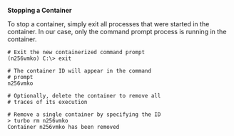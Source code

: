 **Stopping a Container**

To stop a container, simply exit all processes that were started in the container. In our case, only the command prompt process is running in the container.

    # Exit the new containerized command prompt
    (n256vmko) C:\> exit
    
    # The container ID will appear in the command
    # prompt
    n256vmko
    
    # Optionally, delete the container to remove all
    # traces of its execution
    
    # Remove a single container by specifying the ID
    > turbo rm n256vmko
    Container n256vmko has been removed

